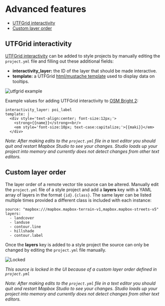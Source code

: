 Advanced features
=================

- [UTFGrid interactivity](#utfgrid-interactivity)
- [Custom layer order](#custom-layer-order)

UTFGrid interactivity
---------------------

[UTFGrid interactivity](https://github.com/mapbox/utfgrid-spec) can be added to style projects by manually editing the `project.yml` file and filling out these additional fields:

- **interactivity_layer:** the ID of the layer that should be made interactive.
- **template:** a UTFGrid [html/mustache template](https://github.com/mapbox/utfgrid-spec/blob/master/1.3/interaction.md#template) used to display data on tooltips.

![utfgrid example](https://cloud.githubusercontent.com/assets/83384/4242429/a11cce4c-39fd-11e4-8860-e8c9ad869762.png)

Example values for adding UTFGrid interactivity to [OSM Bright 2](https://github.com/mapbox/mapbox-studio-osm-bright.tm2):

    interactivity_layer: poi_label
    template: |
      <div style='text-align:center; font-size:12px;'>
        <strong>{{name}}</strong><br/>
        <em style='font-size:10px; text-case:capitalize;'>{{maki}}</em>
      </div>

_Note: After making edits to the `project.yml` file in a text editor you should quit and restart Mapbox Studio to see your changes. Studio loads up your project into memory and currently does not detect changes from other text editors._

Custom layer order
------------------

The layer order of a remote vector tile source can be altered. Manually edit the `project.yml` file of a style project and add a **layers** key with a YAML array of layers in the format `{id}.{class}`. The same layer can be listed multiple times provided a different class is included with each instance:

    source: "mapbox:///mapbox.mapbox-terrain-v1,mapbox.mapbox-streets-v5"
    layers:
      - landcover
      - landuse
      - contour.line
      - hillshade
      - contour.label

Once the **layers** key is added to a style project the source can only be changed by editing the `project.yml` file manually.

![Locked](https://cloud.githubusercontent.com/assets/83384/4242524/a059b1ea-39fe-11e4-9aad-8cf8d371e6a7.png)

_This source is locked in the UI because of a custom layer order defined in `project.yml`_

_Note: After making edits to the `project.yml` file in a text editor you should quit and restart Mapbox Studio to see your changes. Studio loads up your project into memory and currently does not detect changes from other text editors._
